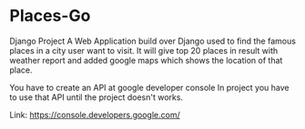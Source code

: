# Places-Go
 Django Project
A Web Application build over Django used to find the famous places in a city user want to visit. It will give top 20 places in result with weather report and added google maps which shows the location of that place.

You have to create an API at google developer console 
In project you have to use that API until the project doesn't works.

Link: https://console.developers.google.com/
